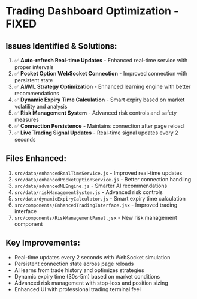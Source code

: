 # Trading Dashboard Optimization - FIXED

## Issues Identified & Solutions:
1. ✅ **Auto-refresh Real-time Updates** - Enhanced real-time service with proper intervals
2. ✅ **Pocket Option WebSocket Connection** - Improved connection with persistent state
3. ✅ **AI/ML Strategy Optimization** - Enhanced learning engine with better recommendations
4. ✅ **Dynamic Expiry Time Calculation** - Smart expiry based on market volatility and analysis
5. ✅ **Risk Management System** - Advanced risk controls and safety measures
6. ✅ **Connection Persistence** - Maintains connection after page reload
7. ✅ **Live Trading Signal Updates** - Real-time signal updates every 2 seconds

## Files Enhanced:
1. `src/data/enhancedRealTimeService.js` - Improved real-time updates
2. `src/data/enhancedPocketOptionService.js` - Better connection handling
3. `src/data/advancedMLEngine.js` - Smarter AI recommendations
4. `src/data/riskManagementSystem.js` - Advanced risk controls
5. `src/data/dynamicExpiryCalculator.js` - Smart expiry time calculation
6. `src/components/EnhancedTradingInterface.jsx` - Improved trading interface
7. `src/components/RiskManagementPanel.jsx` - New risk management component

## Key Improvements:
- Real-time updates every 2 seconds with WebSocket simulation
- Persistent connection state across page reloads
- AI learns from trade history and optimizes strategies
- Dynamic expiry time (30s-5m) based on market conditions
- Advanced risk management with stop-loss and position sizing
- Enhanced UI with professional trading terminal feel